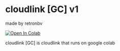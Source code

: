 # cloudlink [GC] v1
made by retronbv

<a href="https://colab.research.google.com/github/retronbv/CloudLinkGC/blob/cloudlink-GC-v1/cloudlink%20%5BGC%5D%20SERVER.ipynb" target="_parent"><img src="https://colab.research.google.com/assets/colab-badge.svg" alt="Open In Colab"></a>

cloudlink [GC] is cloudlink that runs on google colab
